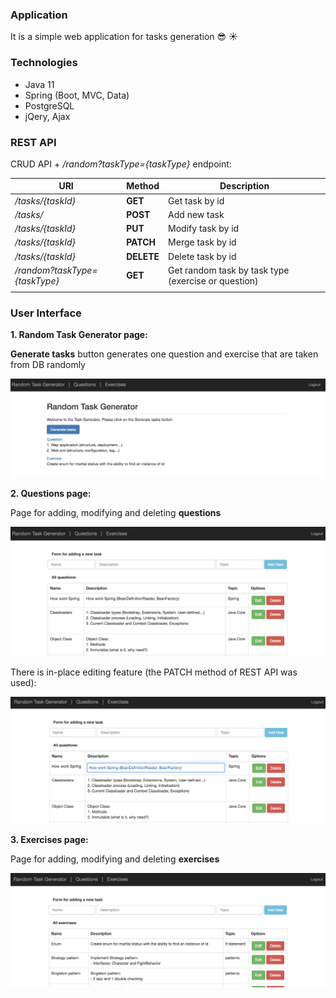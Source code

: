 ### Application
It is a simple web application for tasks generation :sunglasses: :sunny: 

### Technologies
- Java 11
- Spring  (Boot, MVC, Data)
- PostgreSQL
- jQery, Ajax

### REST API

CRUD API + */random?taskType={taskType}*  endpoint:

| URI                             | Method     | Description                            |
| ---------------------           | ----       | ------------------------               |
|*/tasks/{taskId}*                | **GET**    | Get  task by id                        | 
|*/tasks/*                        | **POST**   | Add new task                           | 
|*/tasks/{taskId}*                | **PUT**    | Modify task by id                      | 
|*/tasks/{taskId}*                | **PATCH**  | Merge task by id                       | 
|*/tasks/{taskId}*                | **DELETE** | Delete task by id                      | 
|*/random?taskType={taskType}*    | **GET**    | Get random task by task type (exercise or question)| 
|                                 |            |                                        |  

### User Interface

**1. Random Task Generator page:**

   **Generate tasks** button generates one question and exercise that are taken from DB randomly 

   <img src="https://github.com/vadimshavlovski/task_generator/blob/master/src/main/webapp/resources/images/task_generator.png" width="700">


**2. Questions page:**

   Page for adding, modifying and deleting **questions**
    
   <img src="https://github.com/vadimshavlovski/task_generator/blob/master/src/main/webapp/resources/images/questions.png" width="700">
   
   There is in-place editing feature (the PATCH method of REST API was used):
   
   <img src="https://github.com/vadimshavlovski/task_generator/blob/master/src/main/webapp/resources/images/in_place_editing.png" width="700">
   
 
 **3. Exercises page:**
 
   Page for adding, modifying and deleting **exercises**
    
   <img src="https://github.com/vadimshavlovski/task_generator/blob/master/src/main/webapp/resources/images/exercises.png" width="700">
